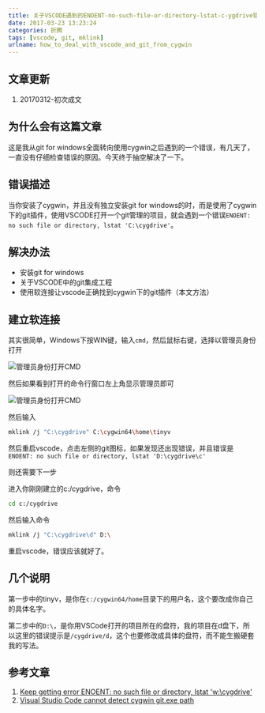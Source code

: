 ```yaml
---
title: 关于VSCODE遇到的ENOENT-no-such-file-or-directory-lstat-c-ygdrive错误
date: 2017-03-23 13:23:24
categories: 折腾
tags: [vscode, git, mklink]
urlname: how_to_deal_with_vscode_and_git_from_cygwin
---
```


## 文章更新

1. 20170312-初次成文

## 为什么会有这篇文章

这是我从git for windows全面转向使用cygwin之后遇到的一个错误，有几天了，一直没有仔细检查错误的原因。今天终于抽空解决了一下。

## 错误描述

当你安装了cygwin，并且没有独立安装git for windows的时，而是使用了cygwin下的git插件，使用VSCODE打开一个git管理的项目，就会遇到一个错误`ENOENT: no such file or directory, lstat 'C:\cygdrive'`。

## 解决办法

* 安装git for windows
* 关于VSCODE中的git集成工程
* 使用软连接让vscode正确找到cygwin下的git插件（本文方法）

## 建立软连接

其实很简单，Windows下按WIN键，输入`cmd`，然后鼠标右键，选择以管理员身份打开

![管理员身份打开CMD](administratorcmd.png)

然后如果看到打开的命令行窗口左上角显示管理员即可

![管理员身份打开CMD](administratorcmd2.png)

然后输入

``` bash
mklink /j "C:\cygdrive" C:\cygwin64\home\tinyv
```

然后重启vscode，点击左侧的git图标，如果发现还出现错误，并且错误是`ENOENT: no such file or directory, lstat 'D:\cygdrive\c'`

则还需要下一步

进入你刚刚建立的c:/cygdrive，命令

``` bash
cd c:/cygdrive
```

然后输入命令

``` bash
mklink /j "C:\cygdrive\d" D:\
```

重启vscode，错误应该就好了。

## 几个说明

第一步中的tinyv，是你在`c:/cygwin64/home`目录下的用户名，这个要改成你自己的具体名字。

第二步中的`D:\`，是你用VSCode打开的项目所在的盘符，我的项目在d盘下，所以这里的错误提示是`/cygdrive/d`，这个也要修改成具体的盘符，而不能生搬硬套我的写法。

## 参考文章

1. [Keep getting error ENOENT: no such file or directory, lstat 'w:\cygdrive'](https://github.com/Microsoft/vscode/issues/1982)
2. [Visual Studio Code cannot detect cygwin git.exe path](http://stackoverflow.com/questions/36508177/visual-studio-code-cannot-detect-cygwin-git-exe-path/37980938#37980938)